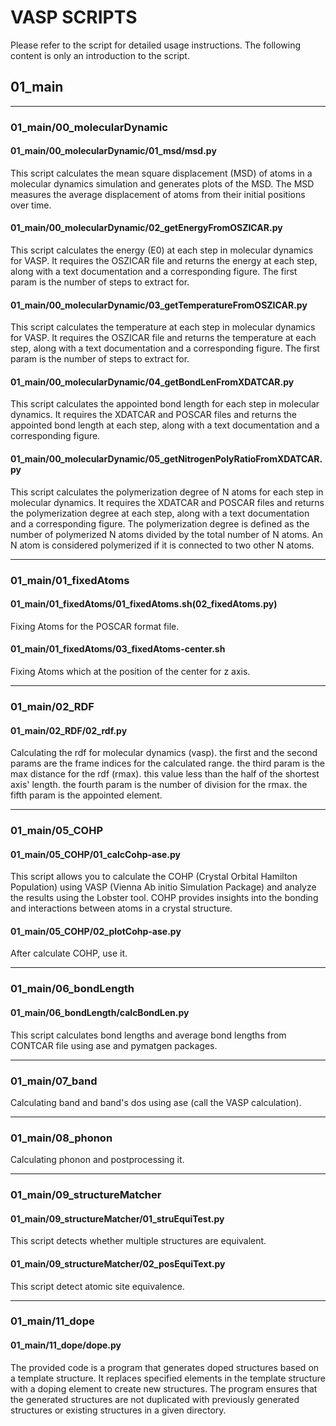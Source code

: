 # VASP SCRIPTS

Please refer to the script for detailed usage instructions. The following content is only an introduction to the script.

## 01_main

---

### 01_main/00_molecularDynamic
#### 01_main/00_molecularDynamic/01_msd/msd.py
This script calculates the mean square displacement (MSD) of atoms in a molecular dynamics simulation and generates plots of the MSD. The MSD measures the average displacement of atoms from their initial positions over time.

#### 01_main/00_molecularDynamic/02_getEnergyFromOSZICAR.py
This script calculates the energy (E0) at each step in molecular dynamics for VASP. It requires the OSZICAR file and returns the energy at each step, along with a text documentation and a corresponding figure. The first param is the number of steps to extract for.

#### 01_main/00_molecularDynamic/03_getTemperatureFromOSZICAR.py
This script calculates the temperature at each step in molecular dynamics for VASP. It requires the OSZICAR file and returns the temperature at each step, along with a text documentation and a corresponding figure. The first param is the number of steps to extract for.

#### 01_main/00_molecularDynamic/04_getBondLenFromXDATCAR.py
This script calculates the appointed bond length for each step in molecular dynamics. It requires the XDATCAR and POSCAR files and returns the appointed bond length at each step, along with a text documentation and a corresponding figure. 

#### 01_main/00_molecularDynamic/05_getNitrogenPolyRatioFromXDATCAR.py
This script calculates the polymerization degree of N atoms for each step in molecular dynamics. It requires the XDATCAR and POSCAR files and returns the polymerization degree at each step, along with a text documentation and a corresponding figure. The polymerization degree is defined as the number of polymerized N atoms divided by the total number of N atoms. An N atom is considered polymerized if it is connected to two other N atoms.

---

### 01_main/01_fixedAtoms
#### 01_main/01_fixedAtoms/01_fixedAtoms.sh(02_fixedAtoms.py)
Fixing Atoms for the POSCAR format file.

#### 01_main/01_fixedAtoms/03_fixedAtoms-center.sh
Fixing Atoms which at the position of the center for z axis.

---

### 01_main/02_RDF
#### 01_main/02_RDF/02_rdf.py
Calculating the rdf for molecular dynamics (vasp). the first and the second params are the frame indices for the calculated range. the third param is the max distance for the rdf (rmax). this value less than the half of the shortest axis' length. the fourth param is the number of division for the rmax. the fifth param is the appointed element. 

---

### 01_main/05_COHP
#### 01_main/05_COHP/01_calcCohp-ase.py
This script allows you to calculate the COHP (Crystal Orbital Hamilton Population) using VASP (Vienna Ab initio Simulation Package) and analyze the results using the Lobster tool. COHP provides insights into the bonding and interactions between atoms in a crystal structure.

#### 01_main/05_COHP/02_plotCohp-ase.py
After calculate COHP, use it.

---

### 01_main/06_bondLength
#### 01_main/06_bondLength/calcBondLen.py
This script calculates bond lengths and average bond lengths from CONTCAR file using ase and pymatgen packages.

---

### 01_main/07_band
Calculating band and band's dos using ase (call the VASP calculation). 

---

### 01_main/08_phonon
Calculating phonon and postprocessing it.

---

### 01_main/09_structureMatcher
#### 01_main/09_structureMatcher/01_struEquiTest.py
This script detects whether multiple structures are equivalent.

#### 01_main/09_structureMatcher/02_posEquiText.py
This script detect atomic site equivalence.

---

### 01_main/11_dope
#### 01_main/11_dope/dope.py
The provided code is a program that generates doped structures based on a template structure. It replaces specified elements in the template structure with a doping element to create new structures. The program ensures that the generated structures are not duplicated with previously generated structures or existing structures in a given directory.